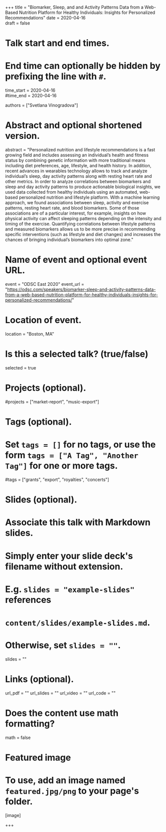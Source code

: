 +++
title = "Biomarker, Sleep, and and Activity Patterns Data from a Web-Based Nutrition Platform for Healthy Individuals: Insights for Personalized Recommendations"
date = 2020-04-16  
draft = false

# Talk start and end times.
#   End time can optionally be hidden by prefixing the line with `#`.
time_start = 2020-04-16  
#time_end = 2020-04-16

authors = ["Svetlana Vinogradova"]

# Abstract and optional shortened version.
abstract = "Personalized nutrition and lifestyle recommendations is a fast growing field and includes assessing an individual’s health and fitness status by combining genetic information with more traditional means including diet preferences, age, lifestyle, and health history. In addition, recent advances in wearables technology allows to track and analyze individual’s sleep, day activity patterns along with resting heart rate and other metrics.
In order to analyze correlations between biomarkers and sleep and day activity patterns to produce actionable biological insights, we used data collected from healthy individuals using an automated, web-based personalized nutrition and lifestyle platform. With a machine learning approach, we found associations between sleep, activity and exercise patterns, resting heart rate, and blood biomarkers. Some of those associations are of a particular interest, for example, insights on how physical activity can affect sleeping patterns depending on the intensity and timing of the exercise.
Quantifying correlations between lifestyle patterns and measured biomarkers allows us to be more precise in recommending specific interventions (such as lifestyle and diet changes) and increases the chances of bringing individual’s biomarkers into optimal zone."
# Name of event and optional event URL.
event = "ODSC East 2020"
event_url = "https://odsc.com/speakers/biomarker-sleep-and-activity-patterns-data-from-a-web-based-nutrition-platform-for-healthy-individuals-insights-for-personalized-recommendations/"

# Location of event.
location = "Boston, MA"

# Is this a selected talk? (true/false)
selected = true

# Projects (optional).
#projects = ["market-report", "music-export"]

# Tags (optional).
#   Set `tags = []` for no tags, or use the form `tags = ["A Tag", "Another Tag"]` for one or more tags.
#tags = ["grants", "export", "royalties", "concerts"]

# Slides (optional).
#   Associate this talk with Markdown slides.
#   Simply enter your slide deck's filename without extension.
#   E.g. `slides = "example-slides"` references 
#   `content/slides/example-slides.md`.
#   Otherwise, set `slides = ""`.
slides = ""

# Links (optional).
url_pdf = ""
url_slides = ""
url_video = ""
url_code = ""

# Does the content use math formatting?
math = false

# Featured image
# To use, add an image named `featured.jpg/png` to your page's folder. 
[image]

+++
